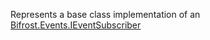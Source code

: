 Represents a base class implementation of an [Bifrost.Events.IEventSubscriber](Bifrost.Events.IEventSubscriber)